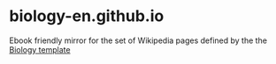 # biology-en.github.io
Ebook friendly mirror for the set of Wikipedia pages defined by the the [Biology template](https://en.wikipedia.org/wiki/Template:Biology_nav)

